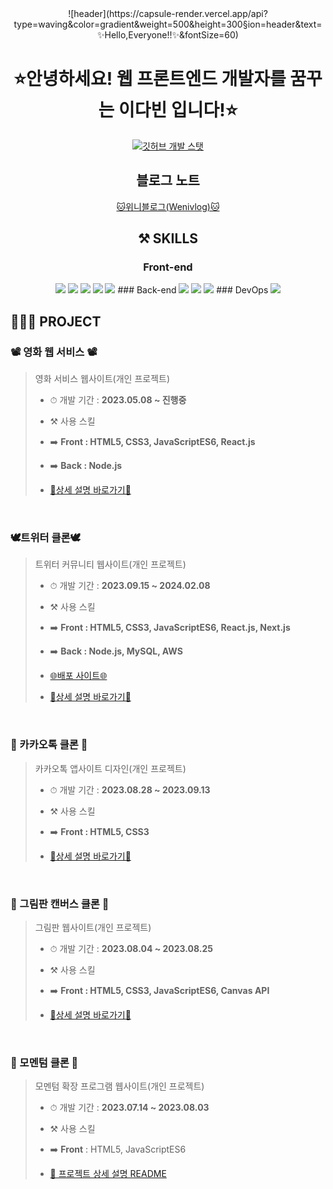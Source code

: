 <!-- ---------- ---------- ---------- ---------- ---------- 메인 리드미 가운데 정렬 ---------- ---------- ---------- ---------- ---------- -->

<div align="center">
  ![header](https://capsule-render.vercel.app/api?type=waving&color=gradient&weight=500&height=300&section=header&text=✨Hello,Everyone!!✨&fontSize=60)

  # ⭐안녕하세요! 웹 프론트엔드 개발자를 꿈꾸는 이다빈 입니다!⭐
  <!-- 깃허브 스탯 표기(순위 대신 깃허브 로고 표시) -->
  [![깃허브 개발 스탯](https://github-readme-stats.vercel.app/api?username=Yeon-seong&count_private=true&show_icons=true&theme=ambient_gradient&weight=50&height=200&rank_icon=github)](https://github.com/anuraghazra/github-readme-stats)
  <br>
  
  ## 블로그 노트
  <a href="https://yeon-seong.github.io/frontend_wenivlog/">🐱위니블로그(Wenivlog)🐱</a>
  <br>

  ## ⚒️ SKILLS
  ### Front-end
  <img src="https://img.shields.io/badge/HTML5-E34F26?style=for-the-badge&logo=html5&logoColor=white"/>
  <img src="https://img.shields.io/badge/CSS3-1572B6?style=for-the-badge&logo=CSS3&logoColor=white">
  <img src="https://img.shields.io/badge/JavaScript-F7DF1E?style=for-the-badge&logo=JavaScript&logoColor=white"/>
  <img src="https://img.shields.io/badge/React-20232A?style=for-the-badge&logo=react&logoColor=61DAFB"/>
  <img src="https://img.shields.io/badge/Next.js-000?logo=nextdotjs&logoColor=fff&style=for-the-badge"/>
  ### Back-end
  <img src="https://img.shields.io/badge/Node.js-43853D?style=for-the-badge&logo=node.js&logoColor=white"/>
  <img src="https://img.shields.io/badge/MySQL-005C84?style=for-the-badge&logo=mysql&logoColor=white"/>
  <img src="https://img.shields.io/badge/Amazon_AWS-FF9900?style=for-the-badge&logo=amazonaws&logoColor=white"/>
  ### DevOps
  <img src="https://img.shields.io/badge/GitHub-100000?style=for-the-badge&logo=github&logoColor=white"/>
</div>
  
## 👩🏻‍💻 PROJECT
### 📽 영화 웹 서비스 📽
> 영화 서비스 웹사이트(개인 프로젝트)
> * <p>⏱ 개발 기간 : <b>2023.05.08 ~ 진행중</b></p>
> * <p>⚒️ 사용 스킬</p>
> * <p>➡️ <b>Front : HTML5, CSS3, JavaScriptES6, React.js</b></p>
> * <p>➡️ <b>Back : Node.js</b></p>
> * <a href="https://github.com/Yeon-seong/react-movie-web"><p>🔗상세 설명 바로가기🔗</p></a>
<br>

### 🕊트위터 클론🕊
> 트위터 커뮤니티 웹사이트(개인 프로젝트)
> * <p>⏱ 개발 기간 : <b>2023.09.15 ~ 2024.02.08</b></p>
> * <p>⚒️ 사용 스킬 </p>
> * <p>➡️ <b>Front : HTML5, CSS3, JavaScriptES6, React.js, Next.js</b></p>
> * <p>➡️ <b>Back : Node.js, MySQL, AWS</b> </p>
> * <a href="http://nodebird.xyz/"> <p>🌐배포 사이트🌐</p></a>
> * <a href="https://github.com/Yeon-seong/react-nodebird"><p>🔗상세 설명 바로가기🔗</p></a>
<br>

### 💬 카카오톡 클론 💬
> 카카오톡 앱사이트 디자인(개인 프로젝트)
> * <p>⏱ 개발 기간 : <b>2023.08.28 ~ 2023.09.13</b></p>
> * <p>⚒️ 사용 스킬</p>
> * <p>➡️ <b>Front : HTML5, CSS3</b></p>
> * <a href="https://github.com/Yeon-seong/FrontEnd_Project"><p>🔗상세 설명 바로가기🔗</p></a>
<br>

### 🎨 그림판 캔버스 클론 🎨
> 그림판 웹사이트(개인 프로젝트)
> * <p>⏱ 개발 기간 : <b>2023.08.04 ~ 2023.08.25</b></p>
> * <p>⚒️ 사용 스킬</p>
> * <p>➡️ <b>Front : HTML5, CSS3, JavaScriptES6, Canvas API</b></p>
> * <a href="https://github.com/Yeon-seong/FrontEnd_Project"><p>🔗상세 설명 바로가기🔗</p></a>
<br>

### 📒 모멘텀 클론 📒
> 모멘텀 확장 프로그램 웹사이트(개인 프로젝트)
> * <p>⏱ 개발 기간 : <b>2023.07.14 ~ 2023.08.03</b></p>
> * <p>⚒️ 사용 스킬</p>
> * <p> ➡️ <b>Front</b> : HTML5, JavaScriptES6</p>
> * <a href="https://github.com/Yeon-seong/FrontEnd_Project"><p>🔗 프로젝트 상세 설명 README</p></a>
<br>
